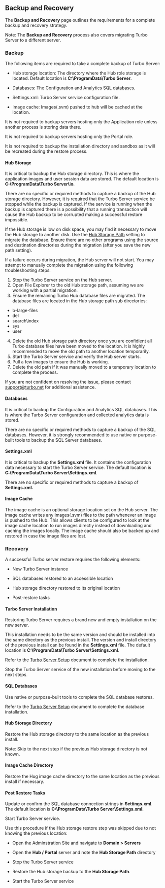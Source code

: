 ## Backup and Recovery

The **Backup and Recovery** page outlines the requirements for a complete backup and recovery strategy.

Note: The **Backup and Recovery** process also covers migrating Turbo Server to a different server.

### Backup

The following items are required to take a complete backup of Turbo Server:

- Hub storage location: The directory where the Hub role storage is located. Default location is **C:\ProgramData\Turbo Server**.

- Databases: The Configuration and Analytics SQL databases.

- Settings.xml: Turbo Server service configuration file.

- Image cache: Images(.svm) pushed to hub will be cached at the location.

It is not required to backup servers hosting only the Application role unless another process is storing data there.

It is not required to backup servers hosting only the Portal role.

It is not required to backup the installation directory and sandbox as it will be recreated during the restore process.

#### Hub Storage

It is critical to backup the Hub storage directory. This is where the application images and user session data are stored. The default location is **C:\ProgramData\Turbo Server\io**.

There are no specific or required methods to capture a backup of the Hub storage directory. However, it is required that the Turbo Server service be stopped while the backup is captured. If the service is running when the backup is captured there is a possibility that a running transaction will cause the Hub backup to be corrupted making a successful restore impossible.

If the Hub storage is low on disk space, you may find it necessary to move the Hub storage to another disk. Use the [Hub Storage Path](https://hub.turbo.net/docs/server/administration/domain#managing-a-server) setting to migrate the database. Ensure there are no other programs using the source and destination directories during the migration (after you save the new path setting).

If a failure occurs during migration, the Hub server will not start. You may attempt to manually complete the migration using the following troubleshooting steps:

1. Stop the Turbo Server service on the Hub server.
2. Open File Explorer to the old Hub storage path, assuming we are working with a partial migration.
3. Ensure the remaining Turbo Hub database files are migrated. The database files are located in the Hub storage path sub directories:

- b-large-files
- del
- search\index
- sys
- user

4. Delete the old Hub storage path directory once you are confidient all Turbo database files have been moved to the location. It is highly recommended to move the old path to another location temporarily.
5. Start the Turbo Server service and verify the Hub server starts.
6. Pull a few images to ensure the Hub is working.
7. Delete the old path if it was manually moved to a temporary location to complete the process.

If you are not confident on resolving the issue, please contact support@turbo.net for additional assistence.

#### Databases

It is critical to backup the Configuration and Analytics SQL databases. This is where the Turbo Server configuration and collected analytics data is stored.

There are no specific or required methods to capture a backup of the SQL databases. However, it is strongly recommended to use native or purpose-built tools to backup the SQL Server databases.

#### Settings.xml

It is critical to backup the **Settings.xml** file. It contains the configuration data necessary to start the Turbo Server service. The default location is **C:\ProgramData\Turbo Server\Settings.xml**.

There are no specific or required methods to capture a backup of **Settings.xml.**

#### Image Cache

The image cache is an optional storage location set on the Hub server. The image cache writes any images(.svm) files to the path whenever an image is pushed to the Hub. This allows clients to be configured to look at the image cache location to run images directly instead of downloading and caching the images locally. The image cache should also be backed up and restored in case the image files are lost.

### Recovery

A successful Turbo server restore requires the following elements:

- New Turbo Server instance

- SQL databases restored to an accessible location

- Hub storage directory restored to its original location

- Post-restore tasks

#### Turbo Server Installation

Restoring Turbo Server requires a brand new and empty installation on the new server.

This installation needs to be the same version and should be installed into the same directory as the previous install. The version and install directory of the previous install can be found in the **Settings.xml** file. The default location is **C:\ProgramData\Turbo Server\Settings.xml**.

Refer to the [Turbo Server Setup](https://hub.turbo.net/docs/server/setup-and-deployment/deploying-on-premises) document to complete the installation.

Stop the Turbo Server service of the new installation before moving to the next steps.

#### SQL Databases

Use native or purpose-built tools to complete the SQL database restores.

Refer to the [Turbo Server Setup](https://hub.turbo.net/docs/server/setup-and-deployment/deploying-on-premises) document to complete the database installation.

#### Hub Storage Directory

Restore the Hub storage directory to the same location as the previous install.

Note: Skip to the next step if the previous Hub storage directory is not known.

#### Image Cache Directory

Restore the Hug image cache directory to the same location as the previous install if necessary.

#### Post Restore Tasks

Update or confirm the SQL database connection strings in **Settings.xml**. The default location is **C:\ProgramData\Turbo Server\Settings.xml**.

Start Turbo Server service.

Use this procedure if the Hub storage restore step was skipped due to not knowing the previous location:

- Open the Adminstration Site and navigate to **Domain > Servers**

- Open the **Hub / Portal** server and note the **Hub Storage Path** directory

- Stop the Turbo Server service

- Restore the Hub storage backup to the **Hub Storage Path**.

- Start the Turbo Server service
